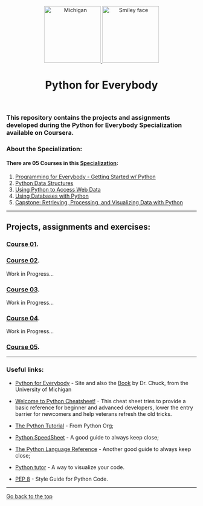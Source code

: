 <p align="center">
  <a href="https://github.com/marcoshsq/Google_IT_Automation_with_Python_Projects">
    <img src="https://thecombx.files.wordpress.com/2020/02/unnamed.jpg" alt="Michigan" height="150" width="150">
    <img src="https://upload.wikimedia.org/wikipedia/commons/thumb/0/0a/Python.svg/2048px-Python.svg.png" alt="Smiley face" height="150" width="150">
  </a>
</p>
  <h1 align="center">Python for Everybody</h1>
</div>
<br>
 
### This repository contains the projects and assignments developed during the Python for Everybody Specialization available on Coursera.

### About the Specialization:

#### There are 05 Courses in this [Specialization](https://www.coursera.org/specializations/python):

01. [Programming for Everybody - Getting Started w/ Python](https://www.coursera.org/learn/python?specialization=python)
02. [Python Data Structures](https://www.coursera.org/learn/python-data?specialization=python)
03. [Using Python to Access Web Data](https://www.coursera.org/learn/python-network-data?specialization=python)
04. [Using Databases with Python](https://www.coursera.org/learn/python-databases?specialization=python)
05. [Capstone: Retrieving, Processing, and Visualizing Data with Python](https://www.coursera.org/learn/python-data-visualization?specialization=python)

---

## Projects, assignments and exercises:

### [Course 01]().



### [Course 02]().

Work in Progress...

### [Course 03]().

Work in Progress...

### [Course 04]().

Work in Progress...

### [Course 05]().


---

### Useful links:

- [Python for Everybody](https://www.py4e.com/) - Site and also the [Book](http://do1.dr-chuck.com/pythonlearn/EN_us/pythonlearn.pdf) by Dr. Chuck, from the University of Michigan

- [Welcome to Python Cheatsheet!](https://www.pythoncheatsheet.org/) - This cheat sheet tries to provide a basic reference for beginner and advanced developers, lower the entry barrier for newcomers and help veterans refresh the old tricks.

- [The Python Tutorial](https://docs.python.org/3/tutorial/index.html) - From Python Org;

- [Python SpeedSheet](https://speedsheet.io/s/python?select=gcez) - A good guide to always keep close;

- [The Python Language Reference](https://docs.python.org/3/reference/index.html) - Another good guide to always keep close;

- [Python tutor](https://pythontutor.com/visualize.html#mode=edit) - A way to visualize your code.

- [PEP 8](https://peps.python.org/pep-0008/) - Style Guide for Python Code.

---
[Go back to the top](https://github.com/marcoshsq/Python_Crash_Course#welcome-to-python)
